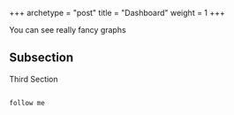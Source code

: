 +++
archetype = "post"
title = "Dashboard"
weight = 1
+++

You can see really fancy graphs

Subsection
----------

Third Section
~~~~~~~~~~~~~~

follow me
